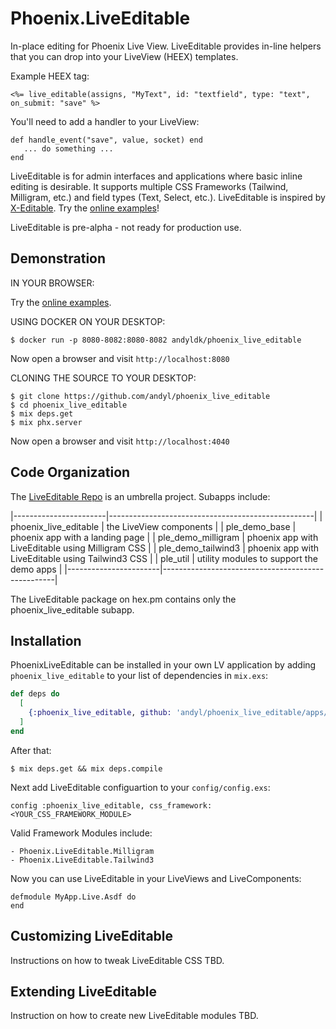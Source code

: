 # Phoenix.LiveEditable 

In-place editing for Phoenix Live View. LiveEditable provides in-line helpers
that you can drop into your LiveView (HEEX) templates.

Example HEEX tag:

    <%= live_editable(assigns, "MyText", id: "textfield", type: "text", on_submit: "save" %>

You'll need to add a handler to your LiveView:

    def handle_event("save", value, socket) end
       ... do something ...
    end

LiveEditable is for admin interfaces and applications where basic inline
editing is desirable.  It supports multiple CSS Frameworks (Tailwind,
Milligram, etc.) and field types (Text, Select, etc.).  LiveEditable is
inspired by [X-Editable][xe]. Try the [online examples][ld]!

LiveEditable is pre-alpha - not ready for production use.

[xe]: http://vitalets.github.io/x-editable
[ld]: http://173.255.255.44:8080

## Demonstration 

IN YOUR BROWSER: 

Try the [online examples][ld]. 

USING DOCKER ON YOUR DESKTOP: 

    $ docker run -p 8080-8082:8080-8082 andyldk/phoenix_live_editable

Now open a browser and visit `http://localhost:8080`

CLONING THE SOURCE TO YOUR DESKTOP: 

    $ git clone https://github.com/andyl/phoenix_live_editable 
    $ cd phoenix_live_editable 
    $ mix deps.get
    $ mix phx.server 

Now open a browser and visit `http://localhost:4040`

## Code Organization 

The [LiveEditable Repo][gh] is an umbrella project.  Subapps include:

|-----------------------|---------------------------------------------------|
| phoenix_live_editable | the LiveView components                           |
| ple_demo_base         | phoenix app with a landing page                   |
| ple_demo_milligram    | phoenix app with LiveEditable using Milligram CSS |
| ple_demo_tailwind3    | phoenix app with LiveEditable using Tailwind3 CSS |
| ple_util              | utility modules to support the demo apps          |
|-----------------------|---------------------------------------------------|

The LiveEditable package on hex.pm contains only the phoenix_live_editable subapp.

[gh]: https://github.com/andyl/phoenix_live_editable

## Installation

PhoenixLiveEditable can be installed in your own LV application by adding
`phoenix_live_editable` to your list of dependencies in `mix.exs`:

```elixir
def deps do
  [
    {:phoenix_live_editable, github: 'andyl/phoenix_live_editable/apps/phoenix_live_editable'}
  ]
end
```

After that:

    $ mix deps.get && mix deps.compile

Next add LiveEditable configuartion to your `config/config.exs`:

    config :phoenix_live_editable, css_framework: <YOUR_CSS_FRAMEWORK_MODULE>

Valid Framework Modules include:

    - Phoenix.LiveEditable.Milligram
    - Phoenix.LiveEditable.Tailwind3 

Now you can use LiveEditable in your LiveViews and LiveComponents:

    defmodule MyApp.Live.Asdf do
    end

## Customizing LiveEditable

Instructions on how to tweak LiveEditable CSS TBD.

## Extending LiveEditable

Instruction on how to create new LiveEditable modules TBD.

